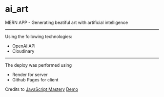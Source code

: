 # ai_art
MERN APP - Generating beatiful art with artificial intelligence

------------
Using the following technologies:
- OpenAI API
- Cloudinary

------------
The deploy was performed using
- Render for server
- Github Pages for client

Credits to [JavaScript Mastery](https://youtu.be/EyIvuigqDoA "JavaScript Mastery")
[Demo](https://michaelspinedat.github.io/ai_art/ "Demo")